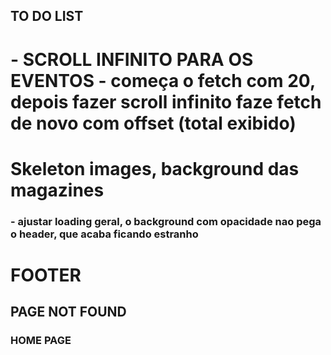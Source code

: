 ## TO DO LIST

# - SCROLL INFINITO PARA OS EVENTOS - começa o fetch com 20, depois fazer scroll infinito faze fetch de novo com offset (total exibido)

# Skeleton images, background das magazines

### - ajustar loading geral, o background com opacidade nao pega o header, que acaba ficando estranho

# FOOTER

## PAGE NOT FOUND

### HOME PAGE
